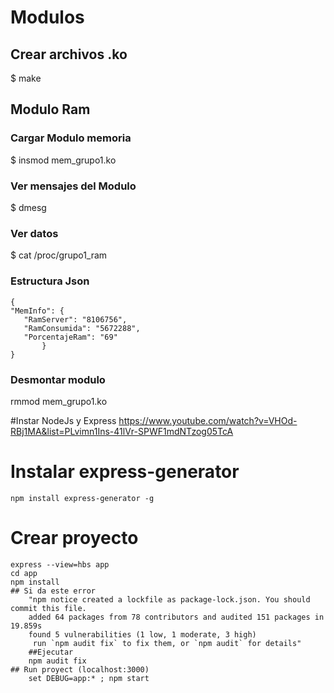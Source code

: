 # Modulos
## Crear archivos .ko
$ make
## Modulo Ram 
### Cargar Modulo memoria
$ insmod mem_grupo1.ko
### Ver mensajes del Modulo
$ dmesg
### Ver datos 
$ cat /proc/grupo1_ram
### Estructura Json
	{ 
	"MemInfo": {
	   "RamServer": "8106756",
	   "RamConsumida": "5672288",
	   "PorcentajeRam": "69"
		   }
	}
### Desmontar modulo
rmmod  mem_grupo1.ko

#Instar NodeJs y Express
	https://www.youtube.com/watch?v=VHOd-RBj1MA&list=PLvimn1Ins-41lVr-SPWF1mdNTzog05TcA

# Instalar  express-generator
	npm install express-generator -g

# Crear proyecto
	express --view=hbs app
	cd app 
	npm install
	## Si da este error
		"npm notice created a lockfile as package-lock.json. You should commit this file.
		added 64 packages from 78 contributors and audited 151 packages in 19.859s
		found 5 vulnerabilities (1 low, 1 moderate, 3 high)
		 run `npm audit fix` to fix them, or `npm audit` for details"
		##Ejecutar
		npm audit fix 
	## Run proyect (localhost:3000)
		set DEBUG=app:* ; npm start
